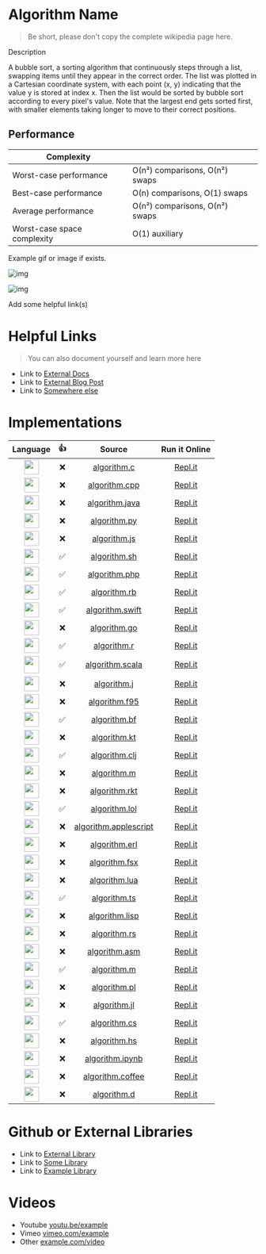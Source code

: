 # Algorithm Name

<!-- REMOVE THIS -->
> Be short, please don't copy the complete wikipedia page here.
<!-- REMOVE THIS -->

<!-- REMOVE THIS -->
Description
<!-- REMOVE THIS -->

A bubble sort, a sorting algorithm that continuously steps through a list,
swapping items until they appear in the correct order. The list was plotted
in a Cartesian coordinate system, with each point (x, y) indicating that the value y is
stored at index x. Then the list would be sorted by bubble sort according to every pixel's value.
Note that the largest end gets sorted first, with smaller elements taking longer to move to their correct positions.


## Performance

| Complexity                 |                                     |
| -------------------------- | ----------------------------------- |
| Worst-case performance	   | О(n²) comparisons, О(n²) swaps      |
| Best-case performance	     | О(n) comparisons, О(1) swaps        |
| Average performance	       | О(n²) comparisons, О(n²) swaps      |
| Worst-case space complexity| O(1) auxiliary                      |

<!-- REMOVE THIS -->
Example gif or image if exists.
<!-- REMOVE THIS -->

![img](https://upload.wikimedia.org/wikipedia/commons/3/37/Bubble_sort_animation.gif)


![img](https://upload.wikimedia.org/wikipedia/commons/c/c8/Bubble-sort-example-300px.gif)

<!-- REMOVE THIS -->
Add some helpful link(s)
<!-- REMOVE THIS -->

# Helpful Links

> You can also document yourself and learn more here

- Link to [External Docs]()
- Link to [External Blog Post]()
- Link to [Somewhere else]()

# Implementations

| Language                                                                                                                          | 👍  | Source                                        | Run it Online |
| :------------------------------------------------------------------------------------------: | :-: | :--------------------------------------------: | :-----------------------: |
|	<img src="https://cdn.abranhe.com/projects/algorithms/logos/c.svg" width="30px">                                        | ❌  | [algorithm.c](algorithm.c)                     | [Repl.it]()   |
|	<img src="https://cdn.abranhe.com/projects/algorithms/logos/cpp.svg" width="30px">                        | ❌  |[algorithm.cpp](algorithm.cpp)                 | [Repl.it]()   |
|	<img src="https://cdn.abranhe.com/projects/algorithms/logos/java.svg" width="30px">                                  | ❌  |[algorithm.java](algorithm.java)               | [Repl.it]()   |
|	<img src="https://cdn.abranhe.com/projects/algorithms/logos/python.svg" width="30px">                              | ❌  |[algorithm.py](algorithm.py)                   | [Repl.it]()   |
|	<img src="https://cdn.abranhe.com/projects/algorithms/logos/javascript.svg" width="30px">                      | ❌  |[algorithm.js](algorithm.js)                   | [Repl.it]()   |
|	<img src="https://cdn.abranhe.com/projects/algorithms/logos/shell.svg" width="30px">                                     | ✅  |[algorithm.sh](algorithm.sh)                   | [Repl.it]()   |
|	<img src="https://cdn.abranhe.com/projects/algorithms/logos/php.svg" width="30px">                                    | ✅  |[algorithm.php](algorithm.php)                 | [Repl.it]()   |
|	<img src="https://cdn.abranhe.com/projects/algorithms/logos/ruby.svg" width="30px">                                  | ✅  |[algorithm.rb](algorithm.rb)                   | [Repl.it]()   |
|	<img src="https://cdn.abranhe.com/projects/algorithms/logos/swift.svg" width="30px">                                | ✅  |[algorithm.swift](algorithm.swift)             | [Repl.it]()   |
|	<img src="https://cdn.abranhe.com/projects/algorithms/logos/go.svg" width="30px">                                      | ❌  |[algorithm.go](algorithm.go)                   | [Repl.it]()   |
|	<img src="https://cdn.abranhe.com/projects/algorithms/logos/r.svg" width="30px">                                                                 | ✅  |[algorithm.r](algorithm.r)                     | [Repl.it]()   |
|	<img src="https://cdn.abranhe.com/projects/algorithms/logos/scala.svg" width="30px" height="35px">                                                                  | ✅  |[algorithm.scala](algorithm.scala)             | [Repl.it]()   |
|	<img src="https://cdn.abranhe.com/projects/algorithms/logos/objective-j.svg" width="30px">                                       | ❌  |[algorithm.j](algorithm.j)                     | [Repl.it]()   |
|	<img src="https://cdn.abranhe.com/projects/algorithms/logos/fortran.svg" width="30px">  | ❌  |[algorithm.f95](algorithm.f95)                 | [Repl.it]()   |
|	<img src="https://cdn.abranhe.com/projects/algorithms/logos/brainfuck.svg" width="30px">                                          | ✅  |[algorithm.bf](algorithm.bf)                   | [Repl.it]()   |
|	<img src="https://cdn.abranhe.com/projects/algorithms/logos/kotlin.svg" width="30px">                                                                 | ❌  |[algorithm.kt](algorithm.kt)                   | [Repl.it]()   |
|	<img src="https://cdn.abranhe.com/projects/algorithms/logos/clojure.svg" width="30px">                                     | ✅  |[algorithm.clj](algorithm.clj)                 | [Repl.it]()   |
|	<img src="https://cdn.abranhe.com/projects/algorithms/logos/racket.svg" width="30px">                                                              | ❌  |[algorithm.m](example_source.m)                | [Repl.it]()   |
|	<img src="https://cdn.abranhe.com/projects/algorithms/logos/maxima.svg" width="30px">        | ❌  |[algorithm.rkt](algorithm.rkt)                 | [Repl.it]()   |
|	<img src="https://cdn.abranhe.com/projects/algorithms/logos/lolcode.svg" width="30px">                                                                      | ✅  |[algorithm.lol](algorithm.lol)                 | [Repl.it]()   |
|	<img src="https://cdn.abranhe.com/projects/algorithms/logos/apple-script.svg" width="30px">                               | ❌  |[algorithm.applescript](algorithm.applescript) | [Repl.it]()   |
|	<img src="https://cdn.abranhe.com/projects/algorithms/logos/erlang.svg" width="30px">                                                                 | ❌  |[algorithm.erl](algorithm.erl)                 | [Repl.it]()   |
|	<img src="https://cdn.abranhe.com/projects/algorithms/logos/fsharp.svg" width="30px">                                                                 | ❌  |[algorithm.fsx](algorithm.fsx)                 | [Repl.it]()   |
|	<img src="https://cdn.abranhe.com/projects/algorithms/logos/lua.svg" width="30px">                                                                    | ❌  |[algorithm.lua](algorithm.lua)                 | [Repl.it]()   |
|	<img src="https://cdn.abranhe.com/projects/algorithms/logos/typescript.svg" width="30px">                                                        | ✅  |[algorithm.ts](algorithm.ts)                   | [Repl.it]()   |
|	<img src="https://cdn.abranhe.com/projects/algorithms/logos/lisp.svg" width="30px">                                                         | ❌  |[algorithm.lisp](algorithm.lisp)               | [Repl.it]()   |
|	<img src="https://cdn.abranhe.com/projects/algorithms/logos/rust.svg" width="30px">                                                        | ❌  |[algorithm.rs](algorithm.rs)                   | [Repl.it]()   |
|	<img src="https://cdn.abranhe.com/projects/algorithms/logos/assembly.svg" width="30px">                                           | ❌  |[algorithm.asm](algorithm.asm)                 | [Repl.it]()   |
|	<img src="https://cdn.abranhe.com/projects/algorithms/logos/matlab.svg" width="30px">                                      | ✅  |[algorithm.m](algorithm.m)                     | [Repl.it]()   |
|	<img src="https://cdn.abranhe.com/projects/algorithms/logos/perl.svg" width="30px">                                                                   | ❌  |[algorithm.pl](algorithm.pl)                   | [Repl.it]()   |
|	<img src="https://cdn.abranhe.com/projects/algorithms/logos/julia.svg" width="30px">                                                                    | ❌  |[algorithm.jl](algorithm.jl)                   | [Repl.it]()   |
|	<img src="https://cdn.abranhe.com/projects/algorithms/logos/csharp.svg" width="30px">                              | ✅  |[algorithm.cs](algorithm.cs)                   | [Repl.it]()   |
|	<img src="https://cdn.abranhe.com/projects/algorithms/logos/haskell.svg" width="30px">                                                      | ❌  |[algorithm.hs](algorithm.hs)                   | [Repl.it]()   |
|	<img src="https://cdn.abranhe.com/projects/algorithms/logos/jupyter.svg" width="30px">                                                      | ❌  |[algorithm.ipynb](algorithm.ipynb)                   | [Repl.it]()   |
|	<img src="https://cdn.abranhe.com/projects/algorithms/logos/coffeescript.svg" width="30px">                                                      | ❌  |[algorithm.coffee](algorithm.coffee)                   | [Repl.it]()   |
|	<img src="https://cdn.abranhe.com/projects/algorithms/logos/d.svg" width="30px">                                                      | ❌  |[algorithm.d](algorithm.d)                   | [Repl.it]()   |


# Github or External Libraries

<!-- 
REMOVE THIS 
Follow the list style
Add the link to the exact file where the algorith is implementned
-->
- Link to [External Library]()
- Link to [Some Library]()
- Link to [Example Library]()
<!-- REMOVE THIS -->

# Videos

<!-- REMOVE THIS Follow the list style
-->
- Youtube [youtu.be/example]()
- Vimeo [vimeo.com/example]()
- Other [example.com/video]()
<!-- REMOVE THIS -->
